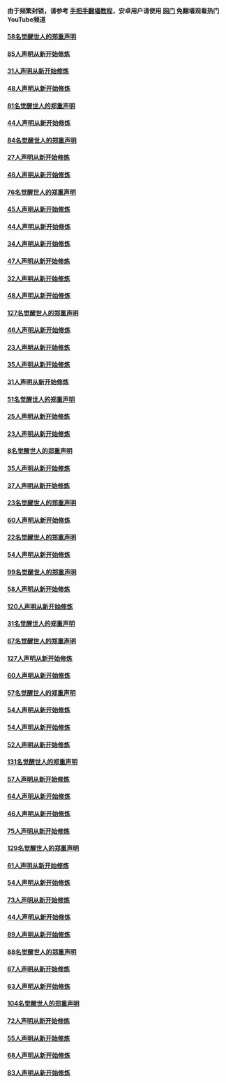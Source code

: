 #### 由于频繁封锁，请参考 [手把手翻墙教程](https://github.com/gfw-breaker/guides/wiki/)，安卓用户请使用 [网门](https://github.com/gfw-breaker/nogfw/blob/master/dl.md?t=03090000) 免翻墙观看热门YouTube频道 

#### [58名觉醒世人的郑重声明](../pages/91/421845.md?t=03090000) 

#### [85人声明从新开始修炼](../pages/91/421769.md?t=03090000) 

#### [31人声明从新开始修炼](../pages/91/421763.md?t=03090000) 

#### [48人声明从新开始修炼](../pages/91/421605.md?t=03090000) 

#### [81名觉醒世人的郑重声明](../pages/91/421656.md?t=03090000) 

#### [44人声明从新开始修炼](../pages/91/421544.md?t=03090000) 

#### [84名觉醒世人的郑重声明](../pages/91/421543.md?t=03090000) 

#### [27人声明从新开始修炼](../pages/91/421465.md?t=03090000) 

#### [46人声明从新开始修炼](../pages/91/421454.md?t=03090000) 

#### [76名觉醒世人的郑重声明](../pages/91/421453.md?t=03090000) 

#### [45人声明从新开始修炼](../pages/91/421452.md?t=03090000) 

#### [44人声明从新开始修炼](../pages/91/421422.md?t=03090000) 

#### [34人声明从新开始修炼](../pages/91/421322.md?t=03090000) 

#### [47人声明从新开始修炼](../pages/91/421264.md?t=03090000) 

#### [32人声明从新开始修炼](../pages/91/421225.md?t=03090000) 

#### [48人声明从新开始修炼](../pages/91/421202.md?t=03090000) 

#### [127名觉醒世人的郑重声明](../pages/91/421224.md?t=03090000) 

#### [46人声明从新开始修炼](../pages/91/421203.md?t=03090000) 

#### [23人声明从新开始修炼](../pages/91/421138.md?t=03090000) 

#### [35人声明从新开始修炼](../pages/91/421122.md?t=03090000) 

#### [31人声明从新开始修炼](../pages/91/421081.md?t=03090000) 

#### [51名觉醒世人的郑重声明](../pages/91/421080.md?t=03090000) 

#### [25人声明从新开始修炼](../pages/91/421020.md?t=03090000) 

#### [23人声明从新开始修炼](../pages/91/420884.md?t=03090000) 

#### [8名觉醒世人的郑重声明](../pages/91/420883.md?t=03090000) 

#### [35人声明从新开始修炼](../pages/91/420809.md?t=03090000) 

#### [37人声明从新开始修炼](../pages/91/420766.md?t=03090000) 

#### [23名觉醒世人的郑重声明](../pages/91/420765.md?t=03090000) 

#### [60人声明从新开始修炼](../pages/91/420727.md?t=03090000) 

#### [22名觉醒世人的郑重声明](../pages/91/420726.md?t=03090000) 

#### [54人声明从新开始修炼](../pages/91/420529.md?t=03090000) 

#### [99名觉醒世人的郑重声明](../pages/91/420528.md?t=03090000) 

#### [58人声明从新开始修炼](../pages/91/420198.md?t=03090000) 

#### [120人声明从新开始修炼](../pages/91/420141.md?t=03090000) 

#### [31名觉醒世人的郑重声明](../pages/91/420197.md?t=03090000) 

#### [67名觉醒世人的郑重声明](../pages/91/420140.md?t=03090000) 

#### [127人声明从新开始修炼](../pages/91/420082.md?t=03090000) 

#### [60人声明从新开始修炼](../pages/91/420081.md?t=03090000) 

#### [57名觉醒世人的郑重声明](../pages/91/420080.md?t=03090000) 

#### [54人声明从新开始修炼](../pages/91/419533.md?t=03090000) 

#### [54人声明从新开始修炼](../pages/91/419532.md?t=03090000) 

#### [52人声明从新开始修炼](../pages/91/419531.md?t=03090000) 

#### [131名觉醒世人的郑重声明](../pages/91/419530.md?t=03090000) 

#### [57人声明从新开始修炼](../pages/91/419430.md?t=03090000) 

#### [64人声明从新开始修炼](../pages/91/419429.md?t=03090000) 

#### [46人声明从新开始修炼](../pages/91/419428.md?t=03090000) 

#### [75人声明从新开始修炼](../pages/91/419427.md?t=03090000) 

#### [129名觉醒世人的郑重声明](../pages/91/419426.md?t=03090000) 

#### [61人声明从新开始修炼](../pages/91/419198.md?t=03090000) 

#### [54人声明从新开始修炼](../pages/91/419197.md?t=03090000) 

#### [73人声明从新开始修炼](../pages/91/419196.md?t=03090000) 

#### [44人声明从新开始修炼](../pages/91/419075.md?t=03090000) 

#### [89人声明从新开始修炼](../pages/91/419074.md?t=03090000) 

#### [88名觉醒世人的郑重声明](../pages/91/419195.md?t=03090000) 

#### [67人声明从新开始修炼](../pages/91/419073.md?t=03090000) 

#### [63人声明从新开始修炼](../pages/91/419072.md?t=03090000) 

#### [104名觉醒世人的郑重声明](../pages/91/419071.md?t=03090000) 

#### [72人声明从新开始修炼](../pages/91/418902.md?t=03090000) 

#### [55人声明从新开始修炼](../pages/91/418901.md?t=03090000) 

#### [68人声明从新开始修炼](../pages/91/418900.md?t=03090000) 

#### [83人声明从新开始修炼](../pages/91/418757.md?t=03090000) 

